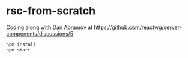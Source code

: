 # rsc-from-scratch

Coding along with Dan Abramov at https://github.com/reactwg/server-components/discussions/5

```bash
npm install
npm start
```